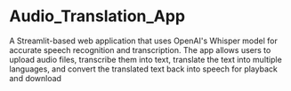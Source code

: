 # Audio_Translation_App
 A Streamlit-based web application that uses OpenAI's Whisper model for accurate speech recognition and transcription. The app allows users to upload audio files, transcribe them into text, translate the text into multiple languages, and convert the translated text back into speech for playback and download
